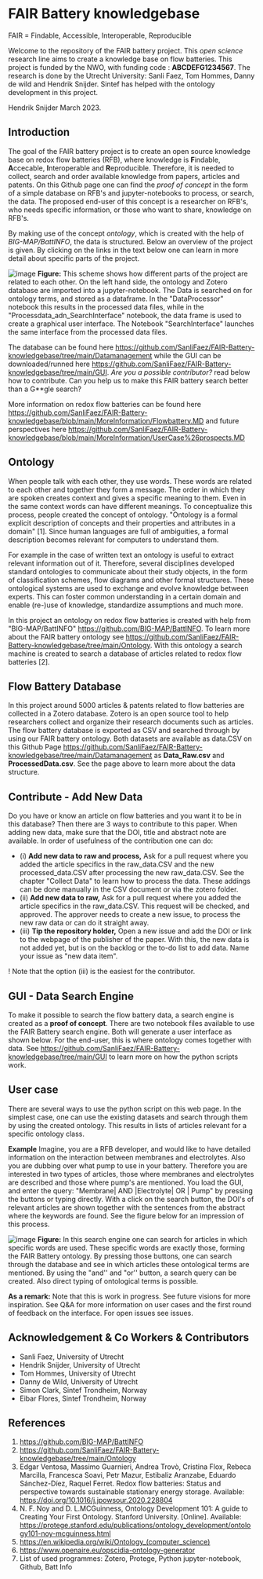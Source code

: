 # FAIR Battery knowledgebase
FAIR = Findable, Accessible, Interoperable, Reproducible

Welcome to the repository of the FAIR battery project. This *open science* research line aims to create a knowledge base on flow batteries. This project is funded by the NWO, with funding code : **ABCDEFG1234567**. The research is done by the Utrecht University: Sanli Faez, Tom Hommes, Danny de wild and Hendrik Snijder. Sintef has helped with the ontology development in this project.

Hendrik Snijder March 2023. 

## Introduction
The goal of the FAIR battery project is to create an open source knowledge base on redox flow batteries (RFB), where knowledge is **F**indable, **A**ccecable, **I**nteroperable and **R**eproducible. Therefore, it is needed to collect, search and order available knowledge from papers, articles and patents. On this Github page one can find the *proof of concept* in the form of a simple database on RFB's and jupyter-notebooks to process, or search, the data. The proposed end-user of this concept is a researcher on RFB's, who needs specific information, or those who want to share, knowledge on RFB's.

By making use of the concept *ontology*, which is created with the help of *BIG-MAP/BattINFO*, the data is structured. Below an overview of the project is given. By clicking on the links in the text below one can learn in more detail about specific parts of the project.

![image](https://user-images.githubusercontent.com/93695286/225754209-5d9641d1-9cf4-4016-834a-220d67a3250f.png)
**Figure:** This scheme shows how different parts of the project are related to each other. On the left hand side, the ontology and Zotero database are imported into a jupyter-notebook. The Data is searched on for ontology terms, and stored as a dataframe. In the "DataProcessor" notebook this results in the processed data files, while in the "Processdata_adn_SearchInterface" notebook, the data frame is used to create a graphical user interface. The Notebook "SearchInterface" launches the same interface from the processed data files.

The database can be found here <https://github.com/SanliFaez/FAIR-Battery-knowledgebase/tree/main/Datamanagement> while the GUI can be downloaded/runned here <https://github.com/SanliFaez/FAIR-Battery-knowledgebase/tree/main/GUI>. *Are you a possible contributor?* read below how to contribute. Can you help us to make this FAIR battery search better than a G**gle search?

More information on redox flow batteries can be found here https://github.com/SanliFaez/FAIR-Battery-knowledgebase/blob/main/MoreInformation/Flowbattery.MD and future perspectives here https://github.com/SanliFaez/FAIR-Battery-knowledgebase/blob/main/MoreInformation/UserCase%26prospects.MD

## Ontology
When people talk with each other, they use words. These words are related to each other and together they form a message. The order in which they are spoken creates context and gives a specific meaning to them. Even in the same context words can have different meanings. To conceptualize this process, people created the concept of ontology. "Ontology is a formal explicit description of concepts and their properties and attributes in a domain" [1]. Since human languages are full of ambiguities, a formal description becomes relevant for computers to understand them.

For example in the case of written text an ontology is useful to extract relevant information out of it. Therefore, several disciplines developed standard ontologies to communicate about their study objects, in the form of classification schemes, flow diagrams and other formal structures. These ontological systems are used to exchange and evolve knowledge between experts. This can foster common understanding in a certain domain and enable (re-)use of knowledge, standardize assumptions and much more.

In this project an ontology on redox flow batteries is created with help from "BIG-MAP/BattINFO" <https://github.com/BIG-MAP/BattINFO>. To learn more about the FAIR battery ontology see <https://github.com/SanliFaez/FAIR-Battery-knowledgebase/tree/main/Ontology>. With this ontology a search machine is created to search a database of articles related to redox flow batteries [2].

## Flow Battery Database
In this project around 5000 articles & patents related to flow batteries are collected in a Zotero database. Zotero is an open source tool to help researchers collect and organize their research documents such as articles. The flow battery database is exported as CSV and searched through by using our FAIR battery ontology. Both datasets are available as data.CSV on this Github Page <https://github.com/SanliFaez/FAIR-Battery-knowledgebase/tree/main/Datamanagement> as **Data_Raw.csv** and **ProcessedData.csv**. See the page above to learn more about the data structure.

## Contribute - Add New Data
Do you have or know an article on flow batteries and you want it to be in this database? Then there are 3 ways to contribute to this paper. When adding new data, make sure that the DOI, title and abstract note are available. In order of usefulness of the contribution one can do:
+ (i) **Add new data to raw and process,** Ask for a pull request where you added the article specifics in the raw_data.CSV and the new processed_data.CSV after processing the new raw_data.CSV. See the chapter "Collect Data" to learn how to process the data. These addings can be done manually in the CSV document or via the zotero folder.
+ (ii) **Add new data to raw,** Ask for a pull request where you added the article specifics in the raw_data.CSV. This request will be checked, and approved. The approver needs to create a new issue, to process the new raw data or can do it straight away.
+ (iii) **Tip the repository holder,** Open a new issue and add the DOI or link to the webpage of the publisher of the paper. With this, the new data is not added yet, but is on the backlog or the to-do list to add data. Name your issue as "new data item".

! Note that the option (iii) is the easiest for the contributor.

## GUI - Data Search Engine
To make it possible to search the flow battery data, a search engine is created as a **proof of concept**. There are two notebook files available to use the FAIR Battery search engine. Both will generate a user interface as shown below. For the end-user, this is where ontology comes together with data. See https://github.com/SanliFaez/FAIR-Battery-knowledgebase/tree/main/GUI to learn more on how the python scripts work.

## User case
There are several ways to use the python script on this web page. In the simplest case, one can use the existing datasets and search through them by using the created ontology. This results in lists of articles relevant for a specific ontology class. 

**Example** Imagine, you are a RFB developer, and would like to have detailed information on the interaction between membranes and electrolytes. Also you are dubbing over what pump to use in your battery. Therefore you are interested in two types of articles, those where membranes and electrolytes are described and those where pump's are mentioned. You load the GUI, and enter the query: "Membrane| AND |Electrolyte| OR | Pump" by pressing the buttons or typing directly. With a click on the search button, the DOI's of relevant articles are shown together with the sentences from the abstract where the keywords are found. See the figure below for an impression of this process. 

![image](https://user-images.githubusercontent.com/93695286/225378437-8e328fac-2396-4e84-959a-39f1bd9c213d.png)
**Figure:** In this search engine one can search for articles in which specific words are used. These specific words are exactly those, forming the FAIR Battery ontology. By pressing those buttons, one can search through the database and see in which articles these ontological terms are mentioned. By using the "and'' and "or'' button, a search query can be created. Also direct typing of ontological terms is possible.

**As a remark:** Note that this is work in progress. See future visions for more inspiration. See Q&A for more information on user cases and the first round of feedback on the interface. For open issues see issues. 

## Acknowledgement & Co Workers & Contributors
+ Sanli Faez, University of Utrecht
+ Hendrik Snijder, University of Utrecht
+ Tom Hommes, University of Utrecht
+ Danny de Wild, University of Utrecht
+ Simon Clark, Sintef Trondheim, Norway
+ Eibar Flores, Sintef Trondheim, Norway

## References
1. https://github.com/BIG-MAP/BattINFO
2. https://github.com/SanliFaez/FAIR-Battery-knowledgebase/tree/main/Ontology
3. Edgar Ventosa, Massimo Guarnieri, Andrea Trovò, Cristina Flox, Rebeca Marcilla, Francesca Soavi, Petr Mazur, Estibaliz Aranzabe, Eduardo Sánchez-Díez, Raquel Ferret. Redox flow batteries: Status and perspective towards sustainable stationary energy storage. Available: https://doi.org/10.1016/j.jpowsour.2020.228804
4. N. F. Noy and D. L.MCGuinness, Ontology Development 101: A guide to Creating Your First Ontology. Stanford University. [Online]. Available: https://protege.stanford.edu/publications/ontology_development/ontology101-noy-mcguinness.html
5. https://en.wikipedia.org/wiki/Ontology_(computer_science)
6. https://www.openaire.eu/opscidia-ontology-generator
7. List of used programmes: Zotero, Protege, Python jupyter-notebook, Github, Batt Info
